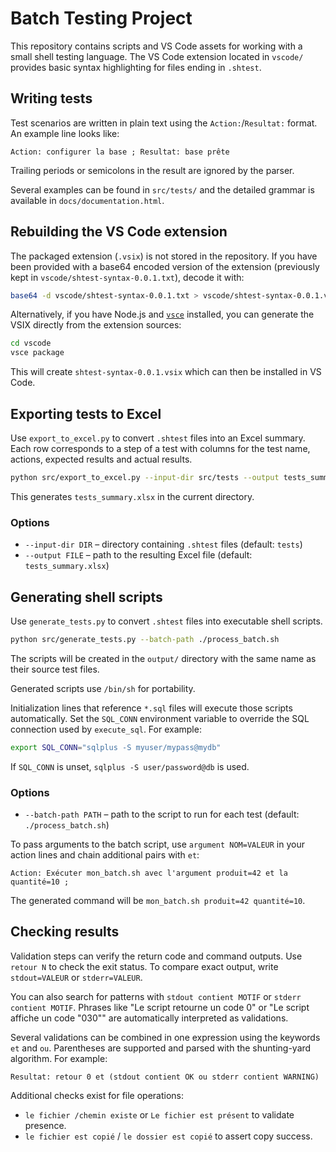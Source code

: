 # Batch Testing Project

This repository contains scripts and VS Code assets for working with a small
shell testing language. The VS Code extension located in `vscode/` provides
basic syntax highlighting for files ending in `.shtest`.

## Writing tests

Test scenarios are written in plain text using the `Action:`/`Resultat:` format.
An example line looks like:

```text
Action: configurer la base ; Resultat: base prête
```

Trailing periods or semicolons in the result are ignored by the parser.

Several examples can be found in `src/tests/` and the detailed grammar is
available in `docs/documentation.html`.

## Rebuilding the VS Code extension

The packaged extension (`.vsix`) is not stored in the repository. If you have
been provided with a base64 encoded version of the extension (previously kept in
`vscode/shtest-syntax-0.0.1.txt`), decode it with:

```bash
base64 -d vscode/shtest-syntax-0.0.1.txt > vscode/shtest-syntax-0.0.1.vsix
```

Alternatively, if you have Node.js and [`vsce`](https://code.visualstudio.com/api/working-with-extensions/publishing-extension)
installed, you can generate the VSIX directly from the extension sources:

```bash
cd vscode
vsce package
```

This will create `shtest-syntax-0.0.1.vsix` which can then be installed in VS
Code.

## Exporting tests to Excel

Use `export_to_excel.py` to convert `.shtest` files into an Excel summary. Each row corresponds to a step of a test with columns for the test name, actions, expected results and actual results.

```bash
python src/export_to_excel.py --input-dir src/tests --output tests_summary.xlsx
```

This generates `tests_summary.xlsx` in the current directory.

### Options

- `--input-dir DIR` – directory containing `.shtest` files (default: `tests`)
- `--output FILE` – path to the resulting Excel file (default: `tests_summary.xlsx`)

## Generating shell scripts

Use `generate_tests.py` to convert `.shtest` files into executable shell scripts.

```bash
python src/generate_tests.py --batch-path ./process_batch.sh
```

The scripts will be created in the `output/` directory with the same name as
their source test files.

Generated scripts use `/bin/sh` for portability.

Initialization lines that reference `*.sql` files will execute those scripts automatically.
Set the `SQL_CONN` environment variable to override the SQL connection used by
`execute_sql`. For example:

```bash
export SQL_CONN="sqlplus -S myuser/mypass@mydb"
```
If `SQL_CONN` is unset, `sqlplus -S user/password@db` is used.

### Options

- `--batch-path PATH` – path to the script to run for each test (default: `./process_batch.sh`)

To pass arguments to the batch script, use `argument NOM=VALEUR` in your action
lines and chain additional pairs with `et`:

```text
Action: Exécuter mon_batch.sh avec l'argument produit=42 et la quantité=10 ;
```

The generated command will be `mon_batch.sh produit=42 quantité=10`.

## Checking results

Validation steps can verify the return code and command outputs. Use `retour N`
to check the exit status. To compare exact output, write `stdout=VALEUR` or
`stderr=VALEUR`.

You can also search for patterns with `stdout contient MOTIF` or `stderr contient MOTIF`. Phrases like "Le script retourne un code 0" or "Le script affiche un code \"030\"" are automatically interpreted as validations.

Several validations can be combined in one expression using the keywords `et` and `ou`. Parentheses are supported and parsed with the shunting-yard algorithm. For example:

```text
Resultat: retour 0 et (stdout contient OK ou stderr contient WARNING)
```

Additional checks exist for file operations:
- `le fichier /chemin existe` or `Le fichier est présent` to validate presence.
- `le fichier est copié` / `le dossier est copié` to assert copy success.
